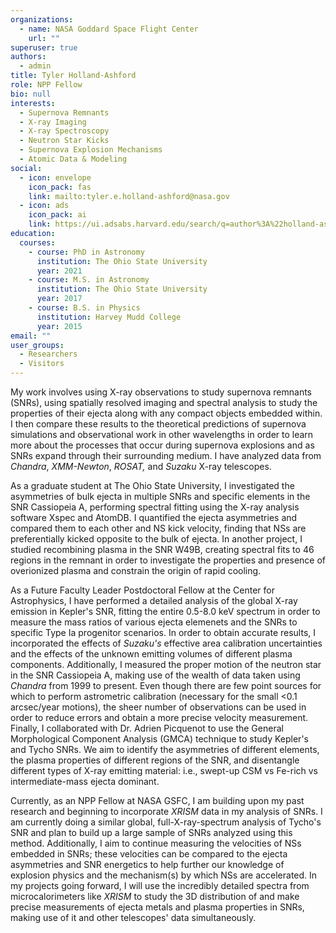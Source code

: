```yaml
---
organizations:
  - name: NASA Goddard Space Flight Center
    url: ""
superuser: true
authors:
  - admin
title: Tyler Holland-Ashford
role: NPP Fellow
bio: null
interests:
  - Supernova Remnants
  - X-ray Imaging
  - X-ray Spectroscopy
  - Neutron Star Kicks
  - Supernova Explosion Mechanisms
  - Atomic Data & Modeling
social:
  - icon: envelope
    icon_pack: fas
    link: mailto:tyler.e.holland-ashford@nasa.gov
  - icon: ads
    icon_pack: ai
    link: https://ui.adsabs.harvard.edu/search/q=author%3A%22holland-ashford%22&sort=date%20desc%2C%20bibcode%20desc&p_=0
education:
  courses:
    - course: PhD in Astronomy
      institution: The Ohio State University
      year: 2021
    - course: M.S. in Astronomy
      institution: The Ohio State University
      year: 2017
    - course: B.S. in Physics
      institution: Harvey Mudd College
      year: 2015
email: ""
user_groups:
  - Researchers
  - Visitors
---
```

My work involves using X-ray observations to study supernova remnants (SNRs), using spatially resolved imaging and spectral analysis to study the properties of their ejecta along with any compact objects embedded within. I then compare these results to the theoretical predictions of supernova simulations and observational work in other wavelengths in order to learn more about the processes that occur during supernova explosions and as SNRs expand through their surrounding medium. I have analyzed data from *Chandra*, *XMM-Newton*, *ROSAT,* and *Suzaku* X-ray telescopes.

As a graduate student at The Ohio State University, I investigated the asymmetries of bulk ejecta in multiple SNRs and specific elements in the SNR Cassiopeia A, performing spectral fitting using the X-ray analysis software Xspec and AtomDB. I quantified the ejecta asymmetries and compared them to each other and NS kick velocity, finding that NSs are preferentially kicked opposite to the bulk of ejecta. In another project, I studied recombining plasma in the SNR W49B, creating spectral fits to 46 regions in the remnant in order to investigate the properties and presence of overionized plasma and constrain the origin of rapid cooling. 

As a Future Faculty Leader Postdoctoral Fellow at the Center for Astrophysics, I have performed a detailed analysis of the global X-ray emission in Kepler's SNR, fitting the entire 0.5-8.0 keV spectrum in order to measure the mass ratios of various ejecta elemenets and the SNRs to specific Type Ia progenitor scenarios. In order to obtain accurate results, I incorporated the effects of *Suzaku's* effective area calibration uncertainties and the effects of the unknown emitting volumes of different plasma components. Additionally, I measured the proper motion of the neutron star in the SNR Cassiopeia A, making use of the wealth of data taken using *Chandra* from 1999 to present. Even though there are few point sources for which to perform astrometric calibration (necessary for the small <0.1 arcsec/year motions), the sheer number of observations can be used in order to reduce errors and obtain a more precise velocity measurement. Finally, I collaborated with Dr. Adrien Picquenot to use the General Morphological Component Analysis (GMCA) technique to study Kepler's and Tycho SNRs. We aim to identify the asymmetries of different elements, the plasma properties of different regions of the SNR, and disentangle different types of X-ray emitting material: i.e., swept-up CSM vs Fe-rich vs intermediate-mass ejecta dominant.

Currently, as an NPP Fellow at NASA GSFC, I am building upon my past research and beginning to incorporate *XRISM* data in my analysis of SNRs. I am currently doing a similar global, full-X-ray-spectrum analysis of Tycho's SNR and plan to build up a large sample of SNRs analyzed using this method. Additionally, I aim to continue measuring the velocities of NSs embedded in SNRs; these velocities can be compared to the ejecta asymmetries and SNR energetics to help further our knowledge of explosion physics and the mechanism(s) by which NSs are accelerated. In my projects going forward, I will use the incredibly detailed spectra from microcalorimeters like *XRISM* to study the 3D distribution of and make precise measurements of ejecta metals and plasma properties in SNRs, making use of it and other telescopes' data simultaneously.

<!---I am currently working with Professor Laura Lopez on X-ray observations of supernova remnants (SNRs). Our goal is to, through spatially resolved imaging and spectral analysis, study the distribution and properties of ejecta in SNRs and learn more about the processes that occur during supernova explosions. --->


<!---I am currently working on quantifying individual elements' asymmetries in SNRs other than Cassiopeia A (for which I led a successful Chandra archival proposal to support) and measuring the mass ratios of Fe-group elements in MW and LMC Type Ia SNRs. The former project will build on my previous analysis of asymmetries in SNR ejecta, and the latter will be used to place constraints on Type Ia SNe progenitors through comparison to the results of 3D SNe simulations. --->
